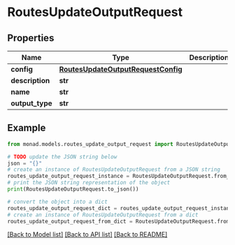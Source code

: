 # RoutesUpdateOutputRequest


## Properties

Name | Type | Description | Notes
------------ | ------------- | ------------- | -------------
**config** | [**RoutesUpdateOutputRequestConfig**](RoutesUpdateOutputRequestConfig.md) |  | [optional] 
**description** | **str** |  | [optional] 
**name** | **str** |  | [optional] 
**output_type** | **str** |  | 

## Example

```python
from monad.models.routes_update_output_request import RoutesUpdateOutputRequest

# TODO update the JSON string below
json = "{}"
# create an instance of RoutesUpdateOutputRequest from a JSON string
routes_update_output_request_instance = RoutesUpdateOutputRequest.from_json(json)
# print the JSON string representation of the object
print(RoutesUpdateOutputRequest.to_json())

# convert the object into a dict
routes_update_output_request_dict = routes_update_output_request_instance.to_dict()
# create an instance of RoutesUpdateOutputRequest from a dict
routes_update_output_request_from_dict = RoutesUpdateOutputRequest.from_dict(routes_update_output_request_dict)
```
[[Back to Model list]](../README.md#documentation-for-models) [[Back to API list]](../README.md#documentation-for-api-endpoints) [[Back to README]](../README.md)


